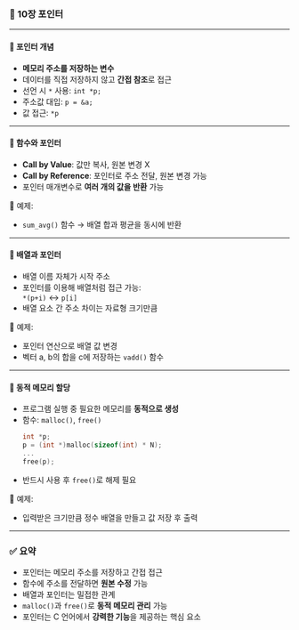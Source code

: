 ### 📘 10장 포인터

---

#### 🔹 포인터 개념
- **메모리 주소를 저장하는 변수**
- 데이터를 직접 저장하지 않고 **간접 참조**로 접근
- 선언 시 `*` 사용: `int *p;`
- 주소값 대입: `p = &a;`
- 값 접근: `*p`

---

#### 🔹 함수와 포인터
- **Call by Value**: 값만 복사, 원본 변경 X
- **Call by Reference**: 포인터로 주소 전달, 원본 변경 가능
- 포인터 매개변수로 **여러 개의 값을 반환** 가능

🧪 예제:
- `sum_avg()` 함수 → 배열 합과 평균을 동시에 반환

---

#### 🔹 배열과 포인터
- 배열 이름 자체가 시작 주소
- 포인터를 이용해 배열처럼 접근 가능:  
  `*(p+i)` ↔ `p[i]`
- 배열 요소 간 주소 차이는 자료형 크기만큼

🧪 예제:
- 포인터 연산으로 배열 값 변경
- 벡터 a, b의 합을 c에 저장하는 `vadd()` 함수

---

#### 🔹 동적 메모리 할당
- 프로그램 실행 중 필요한 메모리를 **동적으로 생성**
- 함수: `malloc()`, `free()`
  ```c
  int *p;
  p = (int *)malloc(sizeof(int) * N);
  ...
  free(p);
  ```
- 반드시 사용 후 `free()`로 해제 필요

🧪 예제:
- 입력받은 크기만큼 정수 배열을 만들고 값 저장 후 출력

---

### ✅ 요약
- 포인터는 메모리 주소를 저장하고 간접 접근
- 함수에 주소를 전달하면 **원본 수정** 가능
- 배열과 포인터는 밀접한 관계
- `malloc()`과 `free()`로 **동적 메모리 관리** 가능
- 포인터는 C 언어에서 **강력한 기능**을 제공하는 핵심 요소
